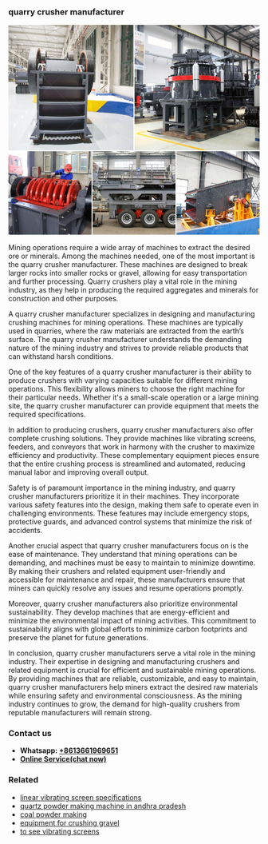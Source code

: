 <h3>quarry crusher manufacturer</h3><img src='1706754041.jpg' alt=''><p>Mining operations require a wide array of machines to extract the desired ore or minerals. Among the machines needed, one of the most important is the quarry crusher manufacturer. These machines are designed to break larger rocks into smaller rocks or gravel, allowing for easy transportation and further processing. Quarry crushers play a vital role in the mining industry, as they help in producing the required aggregates and minerals for construction and other purposes.</p><p>A quarry crusher manufacturer specializes in designing and manufacturing crushing machines for mining operations. These machines are typically used in quarries, where the raw materials are extracted from the earth’s surface. The quarry crusher manufacturer understands the demanding nature of the mining industry and strives to provide reliable products that can withstand harsh conditions.</p><p>One of the key features of a quarry crusher manufacturer is their ability to produce crushers with varying capacities suitable for different mining operations. This flexibility allows miners to choose the right machine for their particular needs. Whether it's a small-scale operation or a large mining site, the quarry crusher manufacturer can provide equipment that meets the required specifications.</p><p>In addition to producing crushers, quarry crusher manufacturers also offer complete crushing solutions. They provide machines like vibrating screens, feeders, and conveyors that work in harmony with the crusher to maximize efficiency and productivity. These complementary equipment pieces ensure that the entire crushing process is streamlined and automated, reducing manual labor and improving overall output.</p><p>Safety is of paramount importance in the mining industry, and quarry crusher manufacturers prioritize it in their machines. They incorporate various safety features into the design, making them safe to operate even in challenging environments. These features may include emergency stops, protective guards, and advanced control systems that minimize the risk of accidents.</p><p>Another crucial aspect that quarry crusher manufacturers focus on is the ease of maintenance. They understand that mining operations can be demanding, and machines must be easy to maintain to minimize downtime. By making their crushers and related equipment user-friendly and accessible for maintenance and repair, these manufacturers ensure that miners can quickly resolve any issues and resume operations promptly.</p><p>Moreover, quarry crusher manufacturers also prioritize environmental sustainability. They develop machines that are energy-efficient and minimize the environmental impact of mining activities. This commitment to sustainability aligns with global efforts to minimize carbon footprints and preserve the planet for future generations.</p><p>In conclusion, quarry crusher manufacturers serve a vital role in the mining industry. Their expertise in designing and manufacturing crushers and related equipment is crucial for efficient and sustainable mining operations. By providing machines that are reliable, customizable, and easy to maintain, quarry crusher manufacturers help miners extract the desired raw materials while ensuring safety and environmental consciousness. As the mining industry continues to grow, the demand for high-quality crushers from reputable manufacturers will remain strong.</p><h3>Contact us</h3><ul><li><strong>Whatsapp:&nbsp;<a href="https://wa.me/8613661969651">+8613661969651</a></strong></li><li><a href="https://swt.shibang-china.com/?git&amp;zhl&amp;quarry crusher manufacturer"><strong>Online Service(chat now)</strong></a></li></ul><h3>Related</h3><ul><li><a href='linear vibrating screen specifications.md'>linear vibrating screen specifications</a></li><li><a href='quartz powder making machine in andhra pradesh.md'>quartz powder making machine in andhra pradesh</a></li><li><a href='coal powder making.md'>coal powder making</a></li><li><a href='equipment for crushing gravel.md'>equipment for crushing gravel</a></li><li><a href='to see vibrating screens.md'>to see vibrating screens</a></li></ul>